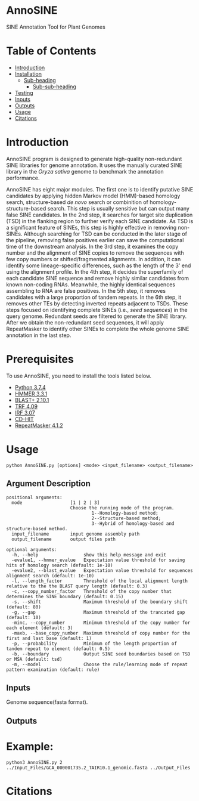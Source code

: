 # AnnoSINE

SINE Annotation Tool for Plant Genomes

# Table of Contents
- [Introduction](#heading)
- [Installation](#heading-1)
  * [Sub-heading](#sub-heading-1)
    + [Sub-sub-heading](#sub-sub-heading-1)
- [Testing](#heading-2)
- [Inputs](#heading-2)
- [Outputs](#heading-3)
- [Usage](#heading-4)
- [Citations](#heading-2)

# Introduction
AnnoSINE program is designed to generate high-quality non-redundant SINE libraries for genome annotation. It uses the manually curated SINE library in the *Oryza sativa* genome to benchmark the annotation performance.

AnnoSINE has eight major modules. The first one is to identify putative SINE candidates by applying hidden Markov model (HMM)-based homology search, structure-based *de novo* search or combinition of homology-structure-based search. This step is usually sensitive but can output many false SINE candidates. In the 2nd step, it searches for target site duplication (TSD) in the flanking region to further verify each SINE candidate. As TSD is a significant feature of SINEs, this step is highly effective in removing non-SINEs. Although searching for TSD can be conducted in the later stage of the pipeline, removing false positives earlier can save the computational time of the downstream analysis. In the 3rd step, it examines the copy number and the alignment of SINE copies to remove the sequences with few copy numbers or shifted/fragmented alignments. In addition, it can identify some lineage-specific differences, such as the length of the 3' end using the alignment profile. In the 4th step, it decides the superfamily of each candidate SINE sequence and remove highly similar candidates from known non-coding RNAs. Meanwhile, the highly identical sequences assembling to RNA are false positives. In the 5th step, it removes candidates with a large proportion of tandem repeats. In the 6th step, it removes other TEs by detecting inverted repeats adjacent to TSDs. These steps focused on identifying complete SINEs (i.e., *seed sequences*) in the query genome. Redundant seeds are filtered to generate the SINE library. After we obtain the non-redundant seed sequences, it will apply RepeatMasker to identify other SINEs to complete the whole genome SINE annotation in the last step.

# Prerequisites
To use AnnoSINE, you need to install the tools listed below.

 - [Python       3.7.4](https://www.python.org/)
 - [HMMER        3.3.1](http://hmmer.org/download.html)
 - [BLAST+       2.10.1](https://ftp.ncbi.nlm.nih.gov/blast/executables/blast+/2.10.1/)
 - [TRF          4.09](https://tandem.bu.edu/trf/trf.download.html)
 - [IRF          3.07](https://tandem.bu.edu/irf/irf.download.html)
 - [CD-HIT](http://weizhongli-lab.org/cd-hit/download.php)
 - [RepeatMasker 4.1.2](http://www.repeatmasker.org/RepeatMasker/)

# Usage

```
python AnnoSINE.py [options] <mode> <input_filename> <output_filename>
```

## Argument Description
```
positional arguments:
  mode                  [1 | 2 | 3]
                        Choose the running mode of the program.
                                1--Homology-based method;
                                2--Structure-based method;
                                3--Hybrid of homology-based and structure-based method.
  input_filename        input genome assembly path
  output_filename       output files path

optional arguments:
  -h, --help                 show this help message and exit
  -evalue1, --hmmer_evalue   Expectation value threshold for saving hits of homology search (default: 1e-10)
  -evalue2, --blast_evalue   Expectation value threshold for sequences alignment search (default: 1e-10)
  -l, --length_factor        Threshold of the local alignment length relative to the the BLAST query length (default: 0.3)
  -c, --copy_number_factor   Threshold of the copy number that determines the SINE boundary (default: 0.15)
  -s, --shift                Maximum threshold of the boundary shift (default: 80)
  -g, --gap                  Maximum threshold of the trancated gap (default: 10)
  -minc, --copy_number       Minimum threshold of the copy number for each element (default: 3)
  -maxb, --base_copy_number  Maximum threshold of copy number for the first and last base (default: 1)
  -p, --probability          Minimum of the length proportion of tandem repeat to element (default: 0.5)
  -b, --boundary             Output SINE seed boundaries based on TSD or MSA (default: tsd)
  -m, --model                Choose the rule/learning mode of repeat pattern examination (default: rule)
```

## Inputs
Genome sequence(fasta format).

## Outputs


# Example:
```
python3 AnnoSINE.py 2 ../Input_Files/GCA_000001735.2_TAIR10.1_genomic.fasta ../Output_Files
```

# Citations
